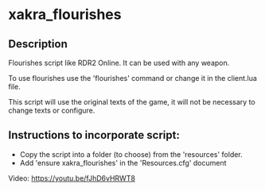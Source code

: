 # xakra_flourishes
## Description
Flourishes script like RDR2 Online. It can be used with any weapon.

To use flourishes use the 'flourishes' command or change it in the client.lua file.

This script will use the original texts of the game, it will not be necessary to change texts or configure.

## Instructions to incorporate script:
- Copy the script into a folder (to choose) from the 'resources' folder.
- Add 'ensure xakra_flourishes' in the 'Resources.cfg' document

Video: https://youtu.be/fJhD6vHRWT8




